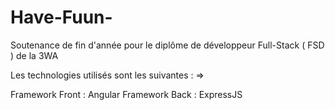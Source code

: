 # Have-Fuun-
Soutenance de fin d'année pour le diplôme de développeur Full-Stack ( FSD ) de la 3WA 


Les technologies utilisés sont les suivantes : =>

Framework Front : Angular
Framework Back : ExpressJS

